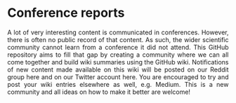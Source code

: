 # Conference reports

<div align="justify">

A lot of very interesting content is communicated in conferences. However, there is often no public record of that content. As such, the wider scientific community cannot learn from a conference it did not attend. This GitHub repository aims to fill that gap by creating a community where we can all come together and build wiki summaries using the GitHub wiki. Notifications of new content made available on this wiki will be posted on our Reddit group here and on our Twitter account here. You are encouraged to try and post your wiki entries elsewhere as well, e.g. Medium. This is a new community and all ideas on how to make it better are welcome!

</div>
